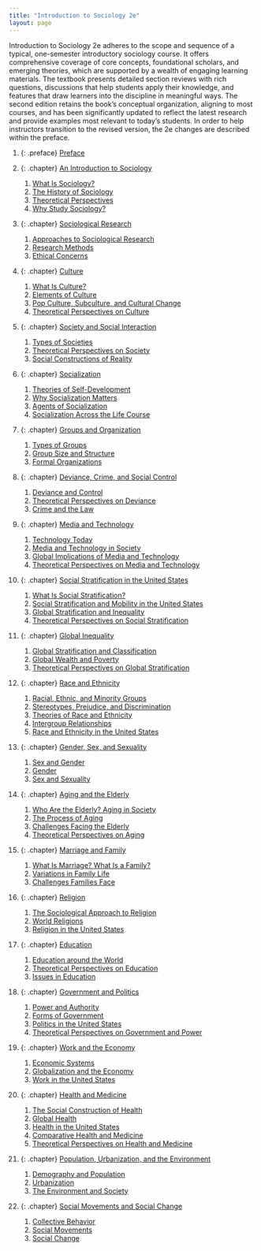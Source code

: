 ```yaml
---
title: "Introduction to Sociology 2e"
layout: page
---
```



<div data-type="abstract">
Introduction to Sociology 2e adheres to the scope and sequence of a typical, one-semester introductory sociology course. It offers comprehensive coverage of core concepts, foundational scholars, and emerging theories, which are supported by a wealth of engaging learning materials. The textbook presents detailed section reviews with rich questions, discussions that help students apply their knowledge, and features that draw learners into the discipline in meaningful ways. The second edition retains the book’s conceptual organization, aligning to most courses, and has been significantly updated to reflect the latest research and provide examples most relevant to today’s students. In order to help instructors transition to the revised version, the 2e changes are described within the preface.
</div>

1.  {: .preface} [Preface](contents/m63483.md)
2.  {: .chapter} [An Introduction to Sociology](contents/m52763.md)
    1.  [What Is Sociology?](contents/m52764.md)
    2.  [The History of Sociology](contents/m52765.md)
    3.  [Theoretical Perspectives](contents/m52766.md)
    4.  [Why Study Sociology?](contents/m52767.md)

3.  {: .chapter} [Sociological Research](contents/m52768.md)
    1.  [Approaches to Sociological Research](contents/m52769.md)
    2.  [Research Methods](contents/m52770.md)
    3.  [Ethical Concerns](contents/m52771.md)

4.  {: .chapter} [Culture](contents/m52777.md)
    1.  [What Is Culture?](contents/m52783.md)
    2.  [Elements of Culture](contents/m52787.md)
    3.  [Pop Culture, Subculture, and Cultural Change](contents/m52793.md)
    4.  [Theoretical Perspectives on Culture](contents/m52796.md)

5.  {: .chapter} [Society and Social Interaction](contents/m52797.md)
    1.  [Types of Societies](contents/m52799.md)
    2.  [Theoretical Perspectives on Society](contents/m52803.md)
    3.  [Social Constructions of Reality](contents/m52806.md)

6.  {: .chapter} [Socialization](contents/m52816.md)
    1.  [Theories of Self-Development](contents/m52818.md)
    2.  [Why Socialization Matters](contents/m52819.md)
    3.  [Agents of Socialization](contents/m52830.md)
    4.  [Socialization Across the Life Course](contents/m52827.md)

7.  {: .chapter} [Groups and Organization](contents/m52832.md)
    1.  [Types of Groups](contents/m52833.md)
    2.  [Group Size and Structure](contents/m52835.md)
    3.  [Formal Organizations](contents/m52837.md)

8.  {: .chapter} [Deviance, Crime, and Social Control](contents/m52838.md)
    1.  [Deviance and Control](contents/m52841.md)
    2.  [Theoretical Perspectives on Deviance](contents/m52842.md)
    3.  [Crime and the Law](contents/m52843.md)

9.  {: .chapter} [Media and Technology](contents/m52844.md)
    1.  [Technology Today](contents/m52846.md)
    2.  [Media and Technology in Society](contents/m52879.md)
    3.  [Global Implications of Media and Technology](contents/m52882.md)
    4.  [Theoretical Perspectives on Media and Technology](contents/m52885.md)

10. {: .chapter} [Social Stratification in the United States](contents/m52899.md)
    1.  [What Is Social Stratification?](contents/m52926.md)
    2.  [Social Stratification and Mobility in the United States](contents/m52930.md)
    3.  [Global Stratification and Inequality](contents/m52932.md)
    4.  [Theoretical Perspectives on Social Stratification](contents/m52933.md)

11. {: .chapter} [Global Inequality](contents/m52935.md)
    1.  [Global Stratification and Classification](contents/m52936.md)
    2.  [Global Wealth and Poverty](contents/m52938.md)
    3.  [Theoretical Perspectives on Global Stratification](contents/m52939.md)

12. {: .chapter} [Race and Ethnicity](contents/m52940.md)
    1.  [Racial, Ethnic, and Minority Groups](contents/m52941.md)
    2.  [Stereotypes, Prejudice, and Discrimination](contents/m52942.md)
    3.  [Theories of Race and Ethnicity](contents/m52943.md)
    4.  [Intergroup Relationships](contents/m52945.md)
    5.  [Race and Ethnicity in the United States](contents/m52946.md)

13. {: .chapter} [Gender, Sex, and Sexuality](contents/m52947.md)
    1.  [Sex and Gender](contents/m52948.md)
    2.  [Gender](contents/m52949.md)
    3.  [Sex and Sexuality](contents/m52951.md)

14. {: .chapter} [Aging and the Elderly](contents/m52952.md)
    1.  [Who Are the Elderly? Aging in Society](contents/m52953.md)
    2.  [The Process of Aging](contents/m52955.md)
    3.  [Challenges Facing the Elderly](contents/m52956.md)
    4.  [Theoretical Perspectives on Aging](contents/m52958.md)

15. {: .chapter} [Marriage and Family](contents/m52959.md)
    1.  [What Is Marriage? What Is a Family?](contents/m52960.md)
    2.  [Variations in Family Life](contents/m52961.md)
    3.  [Challenges Families Face](contents/m52964.md)

16. {: .chapter} [Religion](contents/m52965.md)
    1.  [The Sociological Approach to Religion](contents/m52966.md)
    2.  [World Religions](contents/m52967.md)
    3.  [Religion in the United States](contents/m52970.md)

17. {: .chapter} [Education](contents/m52979.md)
    1.  [Education around the World](contents/m52977.md)
    2.  [Theoretical Perspectives on Education](contents/m52981.md)
    3.  [Issues in Education](contents/m52982.md)

18. {: .chapter} [Government and Politics](contents/m52983.md)
    1.  [Power and Authority](contents/m52985.md)
    2.  [Forms of Government](contents/m52986.md)
    3.  [Politics in the United States](contents/m52987.md)
    4.  [Theoretical Perspectives on Government and Power](contents/m52989.md)

19. {: .chapter} [Work and the Economy](contents/m52914.md)
    1.  [Economic Systems](contents/m52919.md)
    2.  [Globalization and the Economy](contents/m52908.md)
    3.  [Work in the United States](contents/m52888.md)

20. {: .chapter} [Health and Medicine](contents/m52876.md)
    1.  [The Social Construction of Health](contents/m52869.md)
    2.  [Global Health](contents/m52868.md)
    3.  [Health in the United States](contents/m52862.md)
    4.  [Comparative Health and Medicine](contents/m52856.md)
    5.  [Theoretical Perspectives on Health and Medicine](contents/m52850.md)

21. {: .chapter} [Population, Urbanization, and the Environment](contents/m52821.md)
    1.  [Demography and Population](contents/m52817.md)
    2.  [Urbanization](contents/m52812.md)
    3.  [The Environment and Society](contents/m52814.md)

22. {: .chapter} [Social Movements and Social Change](contents/m52756.md)
    1.  [Collective Behavior](contents/m52757.md)
    2.  [Social Movements](contents/m52758.md)
    3.  [Social Change](contents/m52760.md)

